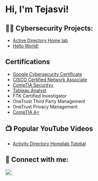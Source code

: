 <h1>Hi, I'm Tejasvi!

<h2>👨‍💻 Cybersecurity Projects:</h2>

  - [Active Directory Home lab](https://github.com/joshmadakor1/Algorithms-Practice)
  - [Hello World!](https://github.com/joshmadakor1/Algorithms-Practice)

<h2> Certifications</h2>

- [Google Cybersecurity Certificate](https://www.credly.com/badges/793a4681-d064-463d-924b-e2e0a94cd696/linked_in_profile)
- [CISCO Certified Network Associate](https://www.credly.com/badges/d9120e63-e2c8-4e8e-9058-b057a6751a0f/linked_in_profile)
- [CompTIA Security+](https://www.credly.com/badges/771a80e1-2054-48d8-b67e-7fbfe6b85774)
- [Tableau Analyst](https://www.credly.com/badges/724dc78f-4ccc-48bb-8132-f391a23f3994/linked_in_profile)
- FTK Certified Investigator
- OneTrust Third Party Management
- OneTrust Privacy Management
- [CompTIA A+](https://www.credly.com/badges/4d3a1748-ba6e-4e8f-a7fb-8e4f562dd49d/linked_in_profile)
<h2>📺 Popular YouTube Videos</h2>

- [Activity Directory Homelab Tutotial](https://www.youtube.com/watch?v=a83ASGn_V_s)

<h2> 🤳 Connect with me:</h2>

[<img align="left" alt="JoshMadakor | LinkedIn" width="22px" src="https://cdn.jsdelivr.net/npm/simple-icons@v3/icons/linkedin.svg" />][linkedin]



[linkedin]: https://www.linkedin.com/in/tejasvi-ahuja/

<!--
**joshmadakor1/joshmadakor1** is a ✨ _special_ ✨ repository because its `README.md` (this file) appears on your GitHub profile.

Here are some ideas to get you started:

- 🔭 I’m currently working on ...
- 🌱 I’m currently learning ...
- 👯 I’m looking to collaborate on ...
- 🤔 I’m looking for help with ...
- 💬 Ask me about ...
- 📫 How to reach me: ...
- 😄 Pronouns: ...
- ⚡ Fun fact: ...
-->
